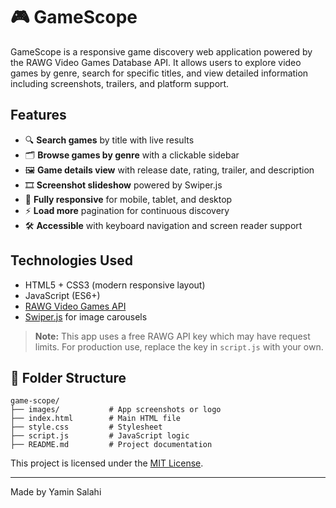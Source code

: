 # 🎮 GameScope

GameScope is a responsive game discovery web application powered by the RAWG Video Games Database API. It allows users to explore video games by genre, search for specific titles, and view detailed information including screenshots, trailers, and platform support.

## Features

- 🔍 **Search games** by title with live results
- 🗂️ **Browse games by genre** with a clickable sidebar
- 🖼️ **Game details view** with release date, rating, trailer, and description
- 🎞️ **Screenshot slideshow** powered by Swiper.js
- 📱 **Fully responsive** for mobile, tablet, and desktop
- ⚡ **Load more** pagination for continuous discovery
- 🛠️ **Accessible** with keyboard navigation and screen reader support

## Technologies Used

- HTML5 + CSS3 (modern responsive layout)
- JavaScript (ES6+)
- [RAWG Video Games API](https://rawg.io/apidocs)
- [Swiper.js](https://swiperjs.com/) for image carousels

> **Note:** This app uses a free RAWG API key which may have request limits. For production use, replace the key in `script.js` with your own.

## 📁 Folder Structure

```
game-scope/
├── images/           # App screenshots or logo
├── index.html        # Main HTML file
├── style.css         # Stylesheet
├── script.js         # JavaScript logic
├── README.md         # Project documentation
```

This project is licensed under the [MIT License](LICENSE).

---

Made by Yamin Salahi